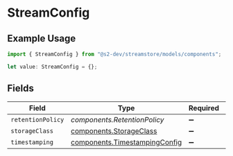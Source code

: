 # StreamConfig

## Example Usage

```typescript
import { StreamConfig } from "@s2-dev/streamstore/models/components";

let value: StreamConfig = {};
```

## Fields

| Field                                                                          | Type                                                                           | Required                                                                       | Description                                                                    |
| ------------------------------------------------------------------------------ | ------------------------------------------------------------------------------ | ------------------------------------------------------------------------------ | ------------------------------------------------------------------------------ |
| `retentionPolicy`                                                              | *components.RetentionPolicy*                                                   | :heavy_minus_sign:                                                             | N/A                                                                            |
| `storageClass`                                                                 | [components.StorageClass](../../models/components/storageclass.md)             | :heavy_minus_sign:                                                             | N/A                                                                            |
| `timestamping`                                                                 | [components.TimestampingConfig](../../models/components/timestampingconfig.md) | :heavy_minus_sign:                                                             | N/A                                                                            |